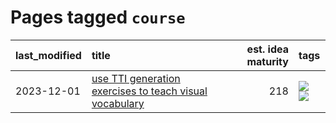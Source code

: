 # Pages tagged `course`

|last_modified|title|est. idea maturity|tags
|:---|:---|---:|:---|
|2023-12-01|[use TTI generation exercises to teach visual vocabulary](../tti-for-visual-vocab.md)|218|[![](https://img.shields.io/badge/tag-course-b59164)](../tags/course.md) [![](https://img.shields.io/badge/tag-education-3f9741)](../tags/education.md)|